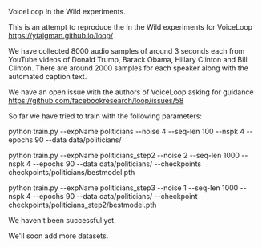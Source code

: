 VoiceLoop In the Wild experiments.

This is an attempt to reproduce the In the Wild experiments for VoiceLoop https://ytaigman.github.io/loop/

We have collected 8000 audio samples of around 3 seconds each from YouTube videos of Donald Trump, Barack Obama, Hillary Clinton and Bill Clinton. There are around 2000 samples for each speaker along with the automated caption text.

We have an open issue with the authors of VoiceLoop asking for guidance https://github.com/facebookresearch/loop/issues/58

So far we have tried to train with the following parameters:

python train.py --expName politicians --noise 4 --seq-len 100 --nspk 4 --epochs 90 --data data/politicians/

python train.py --expName politicians_step2 --noise 2 --seq-len 1000 --nspk 4 --epochs 90 --data data/politicians/ --checkpoints checkpoints/politicians/bestmodel.pth

python train.py --expName politicians_step3 --noise 1 --seq-len 1000 --nspk 4 --epochs 90 --data data/politicians/ --checkpoint checkpoints/politicians_step2/bestmodel.pth

We haven't been successful yet.

We'll soon add more datasets.
